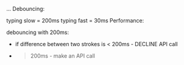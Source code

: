 ...
Debouncing:

typing slow = 200ms
typing fast = 30ms
Performance:

debouncing with 200ms:

- if difference between two strokes is < 200ms - DECLINE API call
- > 200ms - make an API call
